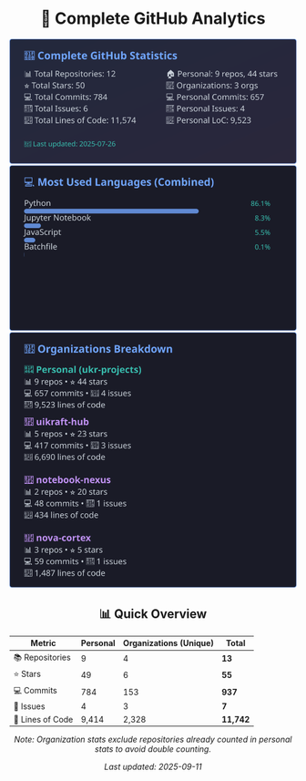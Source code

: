 <!-- GitHub Stats - Auto Generated -->
<div align="center">

# 🚀 Complete GitHub Analytics

![GitHub Stats](./assets/github-stats.svg)
![Languages](./assets/languages.svg)
![Organizations](./assets/organizations.svg)

## 📊 Quick Overview

| Metric | Personal | Organizations (Unique) | **Total** |
|--------|----------|------------------------|-----------|
| 📚 Repositories | 9 | 4 | **13** |
| ⭐ Stars | 49 | 6 | **55** |
| 💻 Commits | 784 | 153 | **937** |
| 🐛 Issues | 4 | 3 | **7** |
| 📏 Lines of Code | 9,414 | 2,328 | **11,742** |

*Note: Organization stats exclude repositories already counted in personal stats to avoid double counting.*

*Last updated: 2025-09-11*

</div>
<!-- End GitHub Stats -->